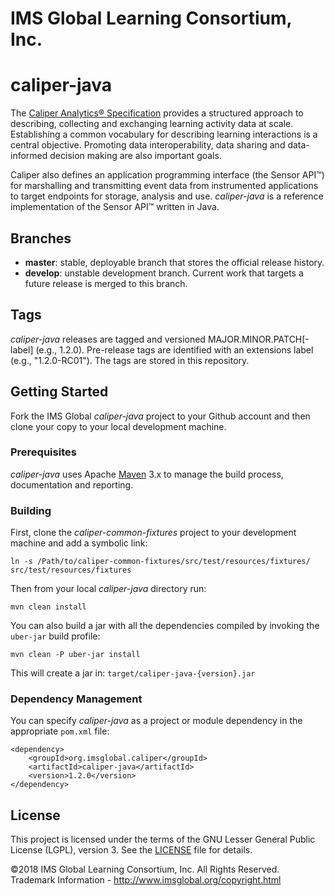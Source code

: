 # IMS Global Learning Consortium, Inc.

# caliper-java

The [Caliper Analytics&reg; Specification](https://www.imsglobal.org/caliper/v1p1/caliper-spec-v1p1) provides a structured approach to describing, collecting and exchanging learning activity data at scale.  Establishing a common vocabulary for describing learning interactions is a central objective.  Promoting data interoperability, data sharing and data-informed decision making are also important goals.

Caliper also defines an application programming interface (the Sensor API&trade;) for marshalling and transmitting event data from instrumented applications to target endpoints for storage, analysis and use.  *caliper-java* is a reference implementation of the Sensor API&trade; written in Java.

## Branches
* __master__: stable, deployable branch that stores the official release history.  
* __develop__: unstable development branch.  Current work that targets a future release is merged to this branch.

## Tags
*caliper-java* releases are tagged and versioned MAJOR.MINOR.PATCH\[-label\] (e.g., 1.2.0).  Pre-release tags are identified with an extensions label (e.g., "1.2.0-RC01").  The tags are stored in this repository.

## Getting Started
Fork the IMS Global *caliper-java* project to your Github account and then clone your copy to your local development machine.  

### Prerequisites
*caliper-java* uses Apache [Maven](https://maven.apache.org/) 3.x to manage the build process, documentation and reporting.

### Building
First, clone the *caliper-common-fixtures* project to your development machine and add a symbolic link: 

```
ln -s /Path/to/caliper-common-fixtures/src/test/resources/fixtures/ src/test/resources/fixtures
``` 

Then from your local *caliper-java* directory run:

```
mvn clean install
```

You can also build a jar with all the dependencies compiled by invoking the `uber-jar` build profile:

```
mvn clean -P uber-jar install
```

This will create a jar in: `target/caliper-java-{version}.jar`

### Dependency Management
You can specify *caliper-java* as a project or module dependency in the appropriate `pom.xml` file:

```
<dependency>
    <groupId>org.imsglobal.caliper</groupId>
    <artifactId>caliper-java</artifactId>
    <version>1.2.0</version>
</dependency>
```

## License
This project is licensed under the terms of the GNU Lesser General Public License (LGPL), version 3.  See the [LICENSE](./LICENSE) file for details.

©2018 IMS Global Learning Consortium, Inc. All Rights Reserved.
Trademark Information - http://www.imsglobal.org/copyright.html